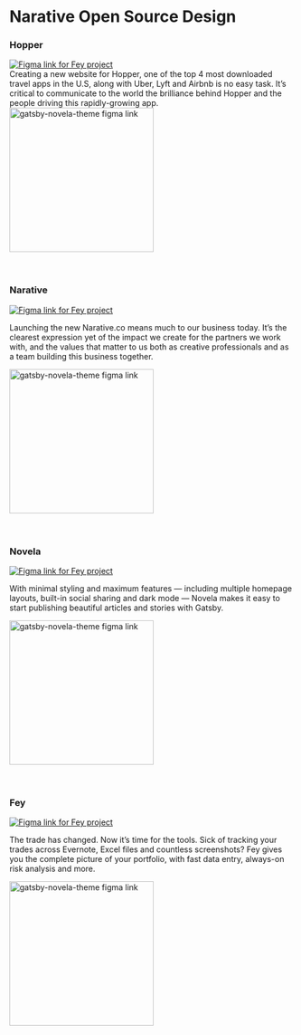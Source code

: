 # Narative Open Source Design

### Hopper

<a href="https://narative.co/design/open/hopper" target="_blank">
<img src="https://raw.githubusercontent.com/narative/design/master/assets/hopper-OSS.jpg" alt="Figma link for Fey project" />
</a>

<br />
Creating a new website for Hopper, one of the top 4 most downloaded travel apps in the U.S, along with Uber, Lyft and Airbnb is no easy task. It’s critical to communicate to the world the brilliance behind Hopper and the people driving this rapidly-growing app.

<div>
<a href="https://narative.co/design/open/hopper" target="_blank">
<img src="https://raw.githubusercontent.com/narative/gatsby-theme-novela-example/master/assets/gatsby-theme-novela-cta-figma.jpg" alt="gatsby-novela-theme figma link" width="255px" />
</a>
</div>

<br />
<br />

### Narative

<a href="https://narative.co/design/open/narative" target="_blank">
<img src="https://raw.githubusercontent.com/narative/design/master/assets/narative-OSS.jpg" alt="Figma link for Fey project" />
</a>

<br />

Launching the new Narative.co means much to our business today. It’s the clearest expression yet of the impact we create for the partners we work with, and the values that matter to us both as creative professionals and as a team building this business together.

<div>
<a href="https://narative.co/design/open/narative" target="_blank">
<img src="https://raw.githubusercontent.com/narative/gatsby-theme-novela-example/master/assets/gatsby-theme-novela-cta-figma.jpg" alt="gatsby-novela-theme figma link" width="255px" />
</a>
</div>

<br />
<br />

### Novela

<a href="https://narative.co/design/open/novela" target="_blank">
<img src="https://raw.githubusercontent.com/narative/design/master/assets/novela-OSS.jpg" alt="Figma link for Fey project" />
</a>

<br />

With minimal styling and maximum features — including multiple homepage layouts, built-in social sharing and dark mode — Novela makes it easy to start publishing beautiful articles and stories with Gatsby.

<div>
<a href="https://narative.co/design/open/novela" target="_blank">
<img src="https://raw.githubusercontent.com/narative/gatsby-theme-novela-example/master/assets/gatsby-theme-novela-cta-figma.jpg" alt="gatsby-novela-theme figma link" width="255px" />
</a>
</div>

<br />
<br />

### Fey

<a href="https://narative.co/design/open/fey" target="_blank">
<img src="https://raw.githubusercontent.com/narative/design/master/assets/fey-OSS.jpg" alt="Figma link for Fey project" />
</a>

<br />

The trade has changed. Now it’s time for the tools.
Sick of tracking your trades across Evernote, Excel files and countless screenshots? Fey gives you the complete picture of your portfolio, with fast data entry, always-on risk analysis and more.

<div>
<a href="https://narative.co/design/open/fey" target="_blank">
<img src="https://raw.githubusercontent.com/narative/gatsby-theme-novela-example/master/assets/gatsby-theme-novela-cta-figma.jpg" alt="gatsby-novela-theme figma link" width="255px" />
</a>
</div>
